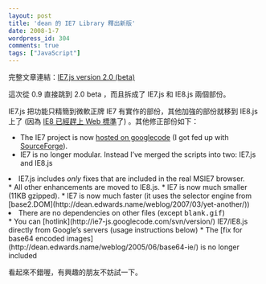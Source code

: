```yaml
---
layout: post
title: 'dean 的 IE7 Library 釋出新版'
date: 2008-1-7
wordpress_id: 304
comments: true
tags: ["JavaScript"]
---
```


完整文章連結：[IE7.js version 2.0 (beta)](http://dean.edwards.name/weblog/2008/01/ie7-2/)

這次從 0.9 直接跳到 2.0 beta ，而且拆成了 IE7.js 和 IE8.js 兩個部份。

 IE7.js 把功能只精簡到微軟正牌 IE7 有實作的部份，其他加強的部份就移到 IE8.js 上了 (因為 [IE8 已經趕上 Web 標準](http://blogs.msdn.com/ie/archive/2007/12/19/internet-explorer-8-and-acid2-a-milestone.aspx)了) 。其他修正部份如下：

* The IE7 project is now [hosted on googlecode](http://code.google.com/p/ie7-js/) (I got fed up with [SourceForge](https://sourceforge.net/)).
* IE7 is no longer modular. Instead I’ve merged the scripts into two: IE7.js and IE8.js
<li>IE7.js includes <em>only</em> fixes that are included in the real MSIE7 browser.</li>
* All other enhancements are moved to IE8.js.
* IE7 is now much smaller (11KB gzipped).
* IE7 is now much faster (it uses the selector engine from [base2.DOM](http://dean.edwards.name/weblog/2007/03/yet-another/))
<li>There are no dependencies on other files (except <tt>blank.gif</tt>)</li>
* You can [hotlink](http://ie7-js.googlecode.com/svn/version/) IE7/IE8.js directly from Google’s servers (usage instructions below)
* The [fix for base64 encoded images](http://dean.edwards.name/weblog/2005/06/base64-ie/) is no longer included


看起來不錯喔，有興趣的朋友不妨試一下。
